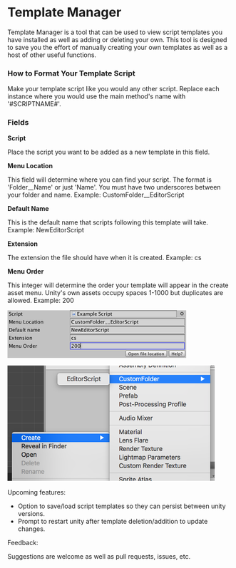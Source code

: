 # Template Manager
Template Manager is a tool that can be used to view script templates you have 
installed as well as adding or deleting your own. This tool is designed to save 
you the effort of manually creating your own templates as well as a host of 
other useful functions.

### How to Format Your Template Script
Make your template script like you would any other script.
Replace each instance where you would use the main method's name with
'#SCRIPTNAME#'.

### Fields


**Script**

Place the script you want to be added as a new template in this field.

**Menu Location**

This field will determine where you can find your script. The format is 
'Folder__Name' or just 'Name'. You must have two underscores between your folder
and name.
Example: CustomFolder__EditorScript

**Default Name**

This is the default name that scripts following this template will take.
Example: NewEditorScript

**Extension**


The extension the file should have when it is created.
Example: cs

**Menu Order**

This integer will determine the order your template will appear in the create 
asset menu. Unity's own assets occupy spaces 1-1000 but duplicates are allowed.
Example: 200


![alt text](https://github.com/Arisstephenson/Template-Manager/blob/master/Assets/Template%20Manager/Resources/ExampleSettings.png "Example 1")

![alt text](https://github.com/Arisstephenson/Template-Manager/blob/master/Assets/Template%20Manager/Resources/ExampleSettings2.png "Example 1")

Upcoming features:
* Option to save/load script templates so they can persist between unity versions.
* Prompt to restart unity after template deletion/addition to update changes.


Feedback:

Suggestions are welcome as well as pull requests, issues, etc.
